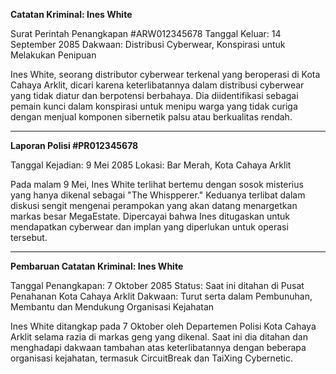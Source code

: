 **Catatan Kriminal: Ines White**

Surat Perintah Penangkapan #ARW012345678
Tanggal Keluar: 14 September 2085
Dakwaan: Distribusi Cyberwear, Konspirasi untuk Melakukan Penipuan

Ines White, seorang distributor cyberwear terkenal yang beroperasi di Kota Cahaya Arklit, dicari karena keterlibatannya dalam distribusi cyberwear yang tidak diatur dan berpotensi berbahaya. Dia diidentifikasi sebagai pemain kunci dalam konspirasi untuk menipu warga yang tidak curiga dengan menjual komponen sibernetik palsu atau berkualitas rendah.

---

**Laporan Polisi #PR012345678**

Tanggal Kejadian: 9 Mei 2085
Lokasi: Bar Merah, Kota Cahaya Arklit

Pada malam 9 Mei, Ines White terlihat bertemu dengan sosok misterius yang hanya dikenal sebagai "The Whispperer." Keduanya terlibat dalam diskusi sengit mengenai perampokan yang akan datang menargetkan markas besar MegaEstate. Dipercayai bahwa Ines ditugaskan untuk mendapatkan cyberwear dan implan yang diperlukan untuk operasi tersebut.

---

**Pembaruan Catatan Kriminal: Ines White**

Tanggal Penangkapan: 7 Oktober 2085
Status: Saat ini ditahan di Pusat Penahanan Kota Cahaya Arklit
Dakwaan: Turut serta dalam Pembunuhan, Membantu dan Mendukung Organisasi Kejahatan

Ines White ditangkap pada 7 Oktober oleh Departemen Polisi Kota Cahaya Arklit selama razia di markas geng yang dikenal. Saat ini dia ditahan dan menghadapi dakwaan tambahan atas keterlibatannya dengan beberapa organisasi kejahatan, termasuk CircuitBreak dan TaiXing Cybernetic.

